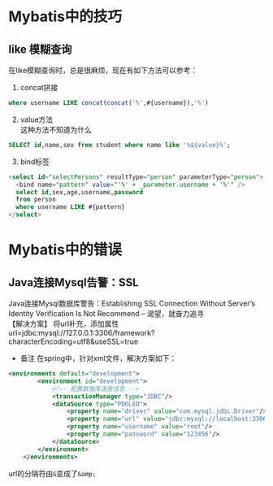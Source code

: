 # Mybatis中的技巧
## like 模糊查询
在like模糊查询时，总是很麻烦，现在有如下方法可以参考：
1. concat拼接
```sql
where username LIKE concat(concat('%',#{username}),'%')
```
2. value方法  
这种方法不知道为什么
```sql
SELECT id,name,sex from student where name like '%${value}%';
```
3. bind标签
```sql
<select id="selectPersons" resultType="person" parameterType="person">
  <bind name="pattern" value="'%' + _parameter.username + '%'" />
  select id,sex,age,username,password 
  from person
  where username LIKE #{pattern}
</select>
```

# Mybatis中的错误
## Java连接Mysql告警：SSL  
Java连接Mysql数据库警告：Establishing SSL Connection Without Server’s Identity Verification Is Not Recommend – 渴望，就奋力追寻  
【解决方案】
将url补充，添加属性
url=jdbc:mysql://127.0.0.1:3306/framework?characterEncoding=utf8&useSSL=true
* 备注
在spring中，针对xml文件，解决方案如下：
```xml
<environments default="development">
        <environment id="development">
            <!-- 配置数据库连接信息 -->
            <transactionManager type="JDBC"/>
            <dataSource type="POOLED">
                <property name="driver" value="com.mysql.jdbc.Driver"/>
                <property name="url" value="jdbc:mysql://localhost:3306/mybatis_zhangguo?useUnicode=true&amp;characterEncoding=utf-8&amp;useSSL=false"/>
                <property name="username" value="root"/>
                <property name="password" value="123456"/>
            </dataSource>
        </environment>
    </environments>
```
url的分隔符由`&`变成了`&amp;`